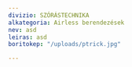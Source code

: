 ```yaml
---
divizio: SZÓRÁSTECHNIKA
alkategoria: Airless berendezések
nev: asd
leiras: asd
boritokep: "/uploads/ptrick.jpg"

---
```

